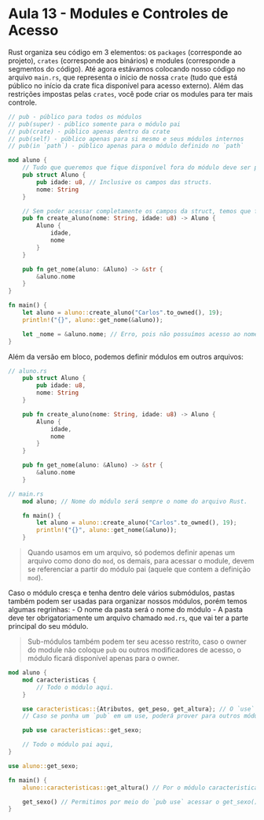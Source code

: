 # Aula 13 - Modules e Controles de Acesso

Rust organiza seu código em 3 elementos: os `packages` (corresponde ao projeto), `crates` (corresponde aos binários) e modules (corresponde a segmentos do código). Até agora estávamos colocando nosso código no arquivo `main.rs`, que representa o inicio de nossa `crate` (tudo que está público no início da crate fica disponível para acesso externo). Além das restrições impostas pelas `crates`, você pode criar os modules para ter mais controle.

```rs
// pub - público para todos os módulos
// pub(super) - público somente para o módulo pai
// pub(crate) - público apenas dentro da crate
// pub(self) - público apenas para si mesmo e seus módulos internos
// pub(in `path`) - público apenas para o módulo definido no `path`

mod aluno {
    // Tudo que queremos que fique disponível fora do módulo deve ser posto como público:
    pub struct Aluno {
        pub idade: u8, // Inclusive os campos das structs.
        nome: String
    }

    // Sem poder acessar completamente os campos da struct, temos que fornecer uma ferramenta pública, caso ainda queremos criar ela fora do módulo.
    pub fn create_aluno(nome: String, idade: u8) -> Aluno {
        Aluno {
            idade,
            nome
        }
    }

    pub fn get_nome(aluno: &Aluno) -> &str {
        &aluno.nome
    }
}

fn main() {
    let aluno = aluno::create_aluno("Carlos".to_owned(), 19);
    println!("{}", aluno::get_nome(&aluno));

    let _nome = &aluno.nome; // Erro, pois não possuímos acesso ao nome.
}
```

Além da versão em bloco, podemos definir módulos em outros arquivos:

```rs
// aluno.rs
    pub struct Aluno {
        pub idade: u8,
        nome: String
    }

    pub fn create_aluno(nome: String, idade: u8) -> Aluno {
        Aluno {
            idade,
            nome
        }
    }

    pub fn get_nome(aluno: &Aluno) -> &str {
        &aluno.nome
    }
```

```rs
// main.rs
    mod aluno; // Nome do módulo será sempre o nome do arquivo Rust.

    fn main() {
        let aluno = aluno::create_aluno("Carlos".to_owned(), 19);
        println!("{}", aluno::get_nome(&aluno));
    }
```

> Quando usamos em um arquivo, só podemos definir apenas um arquivo como dono do `mod`, os demais, para acessar o module, devem se referenciar a partir do módulo pai (aquele que contem a definição `mod`).

Caso o módulo cresça e tenha dentro dele vários submódulos, pastas também podem ser usadas para organizar nossos módulos, porém temos algumas regrinhas: - O nome da pasta será o nome do módulo - A pasta deve ter obrigatoriamente um arquivo chamado `mod.rs`, que vai ter a parte principal do seu módulo.

> Sub-módulos também podem ter seu acesso restrito, caso o owner do module não coloque `pub` ou outros modificadores de acesso, o módulo ficará disponível apenas para o owner.

```rs
mod aluno {
    mod caracteristicas {
        // Todo o módulo aqui.
    }

    use caracteristicas::{Atributos, get_peso, get_altura}; // O `use` pode importar o conteúdo de um module, para que não precisemos ficar usando ::
    // Caso se ponha um `pub` em um use, poderá prover para outros módulos acesso mais restritivo a itens do modulo em questão, permitindo que somente os itens do `use` sejam exportados.

    pub use caracteristicas::get_sexo;

    // Todo o módulo pai aqui,
}

use aluno::get_sexo;

fn main() {
    aluno::caracteristicas::get_altura() // Por o módulo caracteristicas não estar público, esse acesso é invalido.

    get_sexo() // Permitimos por meio do `pub use` acessar o get_sexo().
}
```
